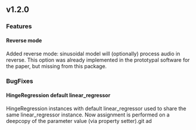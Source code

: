 ## v1.2.0
### Features
#### Reverse mode
Added reverse mode: sinusoidal model will (optionally) process audio in reverse. 
This option was already implemented in the prototypal software for the paper,
but missing from this package.

### BugFixes
#### HingeRegression default linear_regressor
HingeRegression instances with default linear_regressor used to share the same
linear_regressor instance. Now assignment is performed on a deepcopy of the
parameter value (via property setter).git ad
